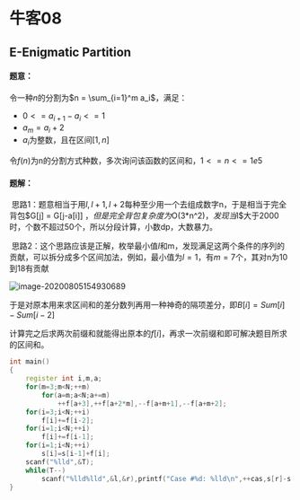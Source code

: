 # 牛客08

## E-Enigmatic Partition

#### 题意：

令一种$n$的分割为$n = \sum_{i=1}^m a_i$，满足：

- $0<= a_{i+1}-a_i<=1$
- $a_m = a_i+2$
- $a_i$为整数，且在区间$[1,n]$

令$f(n)$为n的分割方式种数，多次询问该函数的区间和，$1<=n<=1e5$

#### 题解：

​	思路1：题意相当于用$l,l+1,l+2$每种至少用一个去组成数字n，于是相当于完全背包$G[j] = G[j-a[i]] $，但是完全背包复杂度为$O(3*n^2)$，发现当$l$大于2000时，个数不超过50个，所以分段计算，小数dp，大数暴力。

​	思路2：这个思路应该是正解，枚举最小值$l$和m，发现满足这两个条件的序列的贡献，可以拆分成多个区间加法，例如，最小值为$l = 1$，有$m = 7$个，其对n为10到18有贡献

![image-20200805154930689](C:\Users\Member\AppData\Roaming\Typora\typora-user-images\image-20200805154930689.png)

于是对原本用来求区间和的差分数列再用一种神奇的隔项差分，即$B[i] = Sum[i] - Sum[i-2]$

计算完之后求两次前缀和就能得出原本的$f[i]$，再求一次前缀和即可解决题目所求的区间和。

```cpp
int main()
{
	register int i,m,a;
	for(m=3;m<N;++m)
        for(a=m;a<N;a+=m) 
            ++f[a+3],++f[a+2*m],--f[a+m+1],--f[a+m+2];
	for(i=3;i<N;++i) 
        f[i]+=f[i-2];
	for(i=1;i<N;++i) 
        f[i]+=f[i-1];
	for(i=1;i<N;++i) 
        s[i]=s[i-1]+f[i];
	scanf("%lld",&T);
	while(T--) 
        scanf("%lld%lld",&l,&r),printf("Case #%d: %lld\n",++cas,s[r]-s[l-1]);
}
```

